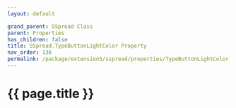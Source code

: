 ```yaml
---
layout: default

grand_parent: SSpread Class
parent: Properties
has_children: false
title: SSpread.TypeButtonLightColor Property
nav_order: 136
permalink: /package/extension5/sspread/properties/TypeButtonLightColor
---
```

# {{ page.title }}